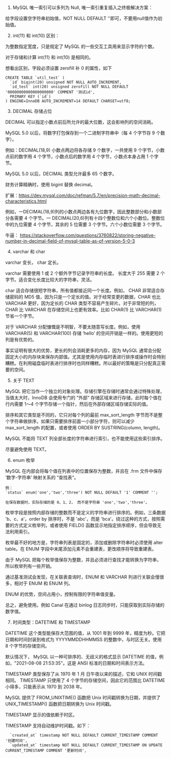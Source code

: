 1.  MySQL 唯一索引可以多列为 Null, 唯一索引重复插入之终极解决方案：
   
   给字段设置空字符串初始值，NOT NULL DEFAULT ''即可，不要用null值作为初始值。

2. int(11) 和 int(10) 区别： 

为整数指定宽度，只是规定了 MySQL 的一些交互工具用来显示字符的个数。

对于存储和计算 int(11) 和 int(10) 是相同的。

想看出区别，字段必须设置 zerofill 补 0 的属性，如下

```
CREATE TABLE `util_test` (
  `id` bigint(20) unsigned NOT NULL AUTO_INCREMENT,
  `id_test` int(20) unsigned zerofill NOT NULL DEFAULT '00000000000000000000' COMMENT '测试id',
  PRIMARY KEY (`id`)
) ENGINE=InnoDB AUTO_INCREMENT=14 DEFAULT CHARSET=utf8;
```

3. DECIMAL 存储占位

DECIMAL 可以指定小数点前后所允许的最大位数，这会影响列的空间消耗。

MySQL 5.0 以后，将数字打包保存到一个二进制字符串中（每 4 个字节存 9 个数字）。

例如：DECIMAL(18,9) 小数点两边将各存储 9 个数字，一共使用 9 个字节，小数点前的数字用 4 个字节，小数点后的数字用 4 个字节，小数点本身占用 1 个字节。

MySQL 5.0 以后，DECIMAL 类型允许最多 65 个数字。

财务计算精确时，使用 bigint 替换 decimal。

扩展：https://dev.mysql.com/doc/refman/5.7/en/precision-math-decimal-characteristics.html

例如，一DECIMAL(18,9)列的小数点两边各有九位数字，因此整数部分和小数部分各需要 4 个字节。一 DECIMAL(20,6)列有十四个整数位和六个小数位。整数位中的九位需要 4 个字节，其余的 5 位需要 3 个字节。六个小数位需要 3 个字节。

牛逼：
https://stackoverflow.com/questions/3760822/storing-negative-number-in-decimal-field-of-mysql-table-as-of-version-5-0-3


4. varchar 和 char

varchar 变长， char 定长。

varchar 需要使用 1 或 2 个额外字节记录字符串的长度。 长度大于 255 需要 2 个字节。适合变化长度比较大的字符串，灵活。

char 适合存储很短字符串，所有值都接近同一个长度。例如， CHAR 非常适合存储密码的 MD5 值，因为只是一个定长的值。对于经常变更的数据，CHAR 也比 VARCHAR 更好，因为定长的 CHAR 类型不容易产生碎片。对于非常短的列，CHAR 比 VARCHAR 在存储空间上也更有效率。比如 CHAR(1) 比 VARCHAR(1) 节省一个字节。

对于 VARCHAR 分配慷慨是不明智，不要太随意写长度。例如，使用 VARCHAR(5) 和 VARCHAR(100) 存储 ‘hello’ 的空间开销是一样的。使用更短的列是有优势的。

事实证明有很大的优势，更长的列会消耗更多的内存，因为 MySQL 通常会分配固定大小的内存块来保存内部值。尤其是使用内存临时表进行排序或操作时会特别糟糕。在利用磁盘临时表进行排序时也同样糟糕。所以最好的策略是只分配真正需要的空间。

5. 关于 TEXT

MySQL 把它当作一个独立的对象处理。存储引擎在存储时通常会通过特殊处理，当值太大时，InnoDB 会使用专门的 ”外部“ 存储区域来进行存储，此时每个值在行内需要 1～4 个字节存储一个指针，然后在外部存储区域存储实际的值。

排序和其它类型是不同的，它只对每个列的最前 max_sort_length 字节而不是整个字符串做排序。如果只需要排序前面一小部分字符，则可以减少 max_sort_length 的配置，或者使用 ORDER BY SUSTRING(column, length)。

MySQL 不能将 TEXT 列全部长度的字符串进行索引，也不能使用这些索引排序。

尽量避免使用 TEXT。

6. enum 枚举

MySQL 在内部会将每个值在列表中的位置保存为整数，并且在 .frm 文件中保存 ‘数字-字符串’ 映射关系的 “查找表“。

```
例：
`status` enum('one','two','three') NOT NULL DEFAULT '1' COMMENT '';

在保存数据时，实际存储的是 0、1、2， 而不是字符串 'one','two','three'。
```

枚举字段是按照内部存储的整数而不是定义的字符串进行排序的。例如，三条数据
'b、c、a'，order by 排序时，不是 'abc'，而是 'bca'。绕过这种的方式，按照需要的方式定义枚举列，或者使用 FIELD() 函数显示地指定排序顺序，但会导致无法利用索引。

枚举最不好的地方是，字符串列表是固定的，添加或删除字符串时必须使用 alter table。在 ENUM 字段中末尾添加元素不会重建表，更改顺序将导致重建表。

由于 MySQL 把每个枚举值保存为整数，并且必须进行查找才能转换为字符串，所以枚举列有一些开销。

通过基准测试会发现，在关联表查询时，ENUM 和 VARCHAR 列进行关联会慢很多，相对于 ENUM 和 ENUM 列。

ENUM 的优势，空间占用小，控制有限的字符串值变量。

总之，避免使用。例如 Canal 在通过 binlog 日志同步时，只能获取到实际存储的数字值。

7. 时间类型：DATETIME 和 TIMESTAMP

DATETIME 这个类型能保存大范围的值，从 1001 年到 9999 年，精度为秒。它把日期和时间封装到格式为 YYYYMMDDHHMMSS 的整数中，与时区无关。使用 8 个字节的存储空间。

默认情况下， MySQL 以一种可排序的、无歧义的格式显示 DATETIME 的值，例如，"2021-08-08 21:53:35"。这是 ANSI 标准的日期和时间表示方法。

TIMESTAMP 类型保存了从 1970 年 1 月 日午夜以来的描述，它和 UNIX 时间戳相同。 TIMESTAMP 只使用了 4 个字节的存储空间，因此它的范围比 DATETIME 小得多，只能表示从 1970 到 2038 年。

MySQL 提供了 FROM_UNIXTIME() 函数把 Unix 时间戳转换为日期，并提供了 UNIX_TIMESTAMP() 函数把日期转换为 Unix 时间戳。

TIMESTAMP 显示的值依赖于时区。

TIMESTAMP 支持自动维护时间戳。如下：
```
  `created_at` timestamp NOT NULL DEFAULT CURRENT_TIMESTAMP COMMENT '创建时间',
  `updated_at` timestamp NOT NULL DEFAULT CURRENT_TIMESTAMP ON UPDATE CURRENT_TIMESTAMP COMMENT '更新时间',
```

